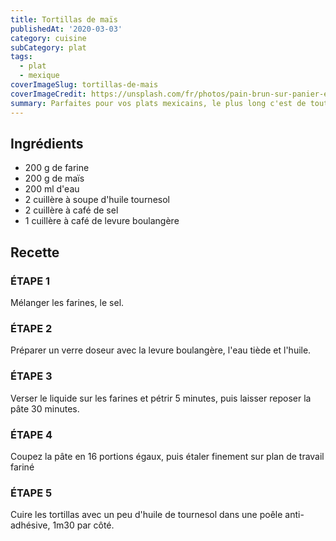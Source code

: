 ```yaml
---
title: Tortillas de maïs
publishedAt: '2020-03-03'
category: cuisine
subCategory: plat
tags:
  - plat
  - mexique
coverImageSlug: tortillas-de-mais
coverImageCredit: https://unsplash.com/fr/photos/pain-brun-sur-panier-en-osier-blanc-7iB1Pa_OBL4
summary: Parfaites pour vos plats mexicains, le plus long c'est de tout nettoyer
---
```


## Ingrédients

- 200 g de farine
- 200 g de maïs
- 200 ml d'eau
- 2 cuillère à soupe d'huile tournesol
- 2 cuillère à café de sel
- 1 cuillère à café de levure boulangère

## Recette

### ÉTAPE 1

Mélanger les farines, le sel.

### ÉTAPE 2

Préparer un verre doseur avec la levure boulangère, l'eau tiède et l'huile.

### ÉTAPE 3

Verser le liquide sur les farines et pétrir 5 minutes, puis laisser reposer la pâte 30 minutes.

### ÉTAPE 4

Coupez la pâte en 16 portions égaux, puis étaler finement sur plan de travail fariné

### ÉTAPE 5

Cuire les tortillas avec un peu d'huile de tournesol dans une poêle anti-adhésive, 1m30 par côté.
